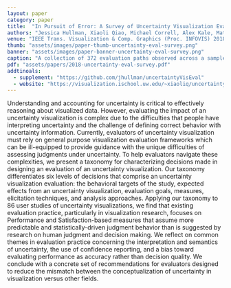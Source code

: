 ```yaml
---
layout: paper
category: paper
title:  "In Pursuit of Error: A Survey of Uncertainty Visualization Evaluation"
authors: "Jessica Hullman, Xiaoli Qiao, Michael Correll, Alex Kale, Matthew Kay"
venue: "IEEE Trans. Visualization & Comp. Graphics (Proc. INFOVIS) 2018"
thumb: "assets/images/paper-thumb-uncertainty-eval-survey.png"
banner: "assets/images/paper-banner-uncertainty-eval-survey.png"
caption: "A collection of 372 evaluation paths observed across a sample of 86 publications with uncertainty visualization evaluations."
pdf: "assets/papers/2018-uncertainty-eval-survey.pdf"
addtinoals:
  - supplement: "https://github.com/jhullman/uncertaintyVisEval"
  - website: "https://visualization.ischool.uw.edu/~xiaoliq/uncertainty_vis_eval/index.html"
---
```


<!-- abstract -->
Understanding and accounting for uncertainty is critical to effectively reasoning about visualized data. However, evaluating the impact of an uncertainty visualization is complex due to the difficulties that people have interpreting uncertainty and the challenge of defining correct behavior with uncertainty information. Currently, evaluators of uncertainty visualization must rely on general purpose visualization evaluation frameworks which can be ill-equipped to provide guidance with the unique difficulties of assessing judgments under uncertainty. To help evaluators navigate these complexities, we present a taxonomy for characterizing decisions made in designing an evaluation of an uncertainty visualization. Our taxonomy differentiates six levels of decisions that comprise an uncertainty visualization evaluation: the behavioral targets of the study, expected effects from an uncertainty visualization, evaluation goals, measures, elicitation techniques, and analysis approaches. Applying our taxonomy to 86 user studies of uncertainty visualizations, we find that existing evaluation practice, particularly in visualization research, focuses on Performance and Satisfaction-based measures that assume more predictable and statistically-driven judgment behavior than is suggested by research on human judgment and decision making. We reflect on common themes in evaluation practice concerning the interpretation and semantics of uncertainty, the use of confidence reporting, and a bias toward evaluating performance as accuracy rather than decision quality. We conclude with a concrete set of recommendations for evaluators designed to reduce the mismatch between the conceptualization of uncertainty in visualization versus other fields.
